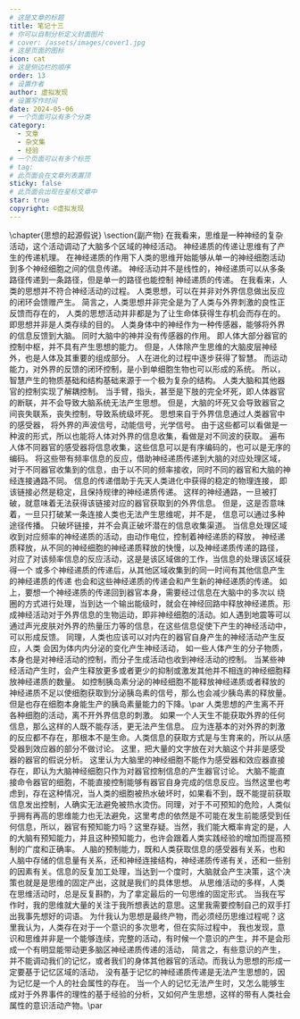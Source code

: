 ```yaml
---
# 这是文章的标题
title: 笔记十三
# 你可以自制分析定义封面图片
# cover: /assets/images/cover1.jpg
# 这是页面的图标
icon: cat
# 这是侧边栏的顺序
order: 13
# 设置作者
author: 虚拟发现
# 设置写作时间
date: 2024-05-06
# 一个页面可以有多个分类
category:
  - 文章
  - 杂文集
  - 经验
# 一个页面可以有多个标签
# tag:
# 此页面会在文章列表置顶
sticky: false
# 此页面会出现在星标文章中
star: true
copyright: ©虚拟发现
---
```

<!-- more -->
\chapter{思想的起源假说}
\section{副产物}
在我看来，思维是一种神经的复杂活动，这个活动调动了大脑多个区域的神经活动。
神经递质的传递让思维有了产生的传递机理。
在神经递质的作用下人类的思维开始能够从单一的神经细胞活动到多个神经细胞之间的信息传递。
神经活动并不是线性的，神经递质可以从多条路径传递到一条路径，但是单一的路径也能控制
神经递质的传递。
在我看来，人类的思想并不符合神经活动的过程。
人类思想，可以在并非对外界信息做出反应的闭环会馈赠产生。
简言之，人类思想并非完全是为了人类与外界刺激的良性正反馈而存在的，
人类的思想活动并非都是为了让生命体获得生存机会而存在的。
即思想并非是人类存续的目的。
人类身体中的神经作为一种传感器，能够将外界的信息反馈到大脑。
同时大脑中的神并没有传感器的作用。
即人体大部分器官的控制中枢，并不具有产生思想的能力。
但是，人体除产生思维的大脑皮层神经外，也是人体及其重要的组成部分。
人在进化的过程中逐步获得了智慧。
而运动能力，对外界的反馈的闭环控制，是小到单细胞生物也可以形成的系统。
所以，智慧产生的物质基础和结构基础来源于一个极为复杂的结构。
人类大脑和其他器官的控制实现了解耦控制。
当手臂，指头，甚至是下肢的完全坏死，即人体器官的断联，并不会导致大脑系统无法产生思想。
但是，大脑的坏死又会导致器官之间丧失联系，丧失控制，导致系统级坏死。
思想来自于外界信息通过人类器官中的感受器，
将外界的声波信号，动能信号，光学信号。
由于这些都可以看做是一种波的形式，所以也能将人体对外界的信息收集，看做是对不同波的获取。
遍布人体不同器官的感受器将信息收集，这些信息可以是有序编码的，也可以是无序的编码。
将这些带有频率信息的反应，借助神经递质传递到大脑的对应处理区域，
对于不同器官收集到的信息，由于以不同的频率接收，同时不同的器官和大脑的神经连接通路不同。
信息的传递借助于先天人类进化中获得的稳定的物理连接，
即该链接必然是稳定，且保持规律的神经递质传递。
这样的神经通路，一旦被打破，就意味着无法获得该链接对应的器官获取到的外界信息。
但是，这是否意味着，一旦只打破某一条连接人类也无法产生思维呢，并不是，
信息可以通过多种途径传播。
只破坏链接，并不会真正破坏潜在的信息收集渠道。
当信息处理区域收到对应频率的神经递质的活动，由动作电位，控制着神经递质的释放，
神经递质释放，从不同的神经细胞的神经递质释放的快慢，以及神经递质传递的路径，
对应了对该频率信息的反应活动，这是是该区域做的工作，当信息的处理该区域获得一个
或多个神经递质的传递后，从其他区域收集到的同一时间有其他信息产生的神经递质的传递
也会和这些神经递质的传递会和产生新的神经递质的传递。
如上，要想一个神经递质的传递回到器官本身，需要经过信息在大脑中的多次以
绕圈的方式进行处理，当到达一个输出能级时，就会在神经回路中释放神经递质。形成神经活动对于外界信息的生物运动，即非神经细胞的活动。如人遇到地震等可以通过声光皮肤对外界的热量压力等的信息，在这些信息促使下产生的神经活动中，可以形成反馈。
同理，人类也应该可以对内在的器官自身产生的神经活动产生反应，人类
会因为体内内分泌的变化产生神经活动，
如一些人体产生的分子物质，本身也是对神经活动的控制，而分子生成活动也收到神经活动的控制。
当某些神经活动产生时，会产生释放更多或者更少的抑制或激发其他并不相连的神经细胞释放神经递质的数量。
如控制胰岛素分泌的神经细胞不能释放神经递质或者释放的神经递质不足以使细胞获取到分泌胰岛素的信号，那么也会减少胰岛素的释放量。但是也存在细胞本身能生产的胰岛素量能力的下降。\par
人类思想的产生离不开各种细胞的活动，离不开外界信息的刺激。
如果一个人天生不能获取外界的任何信息，那么这样的人既不能存活，更无法产生信息。
应为连基本的对外界的刺激的反应都不存在，那根本不是生命。人类信息的获取方式是与生育来的，所以从感受器到效应器的部分不做讨论。
这里，把大量的文字放在对大脑这个并非是感受器的器官的假说分析。
这里认为大脑里的神经细胞不能作为感受器和效应器直接存在，即认为大脑神经细胞只作为对器官控制信息的产生器官讨论。
大脑不能直接命令器官的细胞，不能直接控制能够有器官自身完成的信息反应。当然这里也考虑到，存在这种情况，当人类的细胞被热水破坏时，如果看不到，既不能提前获取信息发出控制，人确实无法避免被热水烫伤。同理，对于不可预知的危险，人类似乎拥有再高的思维能力也无法避免，这里考虑的依然是不可能在发生前能感受到任何信息，所以，器官有预知能力吗？这里存疑。当然，我们能大概率肯定的是，人的大脑有预知能力，并且这种预知能力，也许会跟着人类实践经验的增加而提高预制的广度和正确率。
人脑的预制能力，既和人类获取信息的感受器有关系，也和人脑中存储的信息量有关系，还和神经连接结构，神经递质传递有关，还和一些别的因素有关。信息的反复加工处理，当达到一个度时，大脑就会产生决策，这个决策也就是是思维的固定产出，这就是我们的具体思想。
从思维活动的多样，人类在思维活动时，总是反复斟酌，为了拿定最后的一句思维的固定形式。
当我在写作时，我的思维就大量的关注于我所想表达的意思。这里我需要控制自己的双手打出我事先想好的词语。
为什我认为思想是最终产物，而必须经历思维过程呢？这里我认为，人类存在对于一个意识的多次思考，但在实际过程中，
我也发现，意识和思维并非是一个能够连续，完整的活动，有时候一个意识的产生，并不是会形成一个有明显能带动更多脑区神经递质传递的活动，
简言之，有些意识的产生，并不能调动我们的记忆，或者我们的身体其他器官的活动。而我认为思想的形成一定要基于记忆区域的活动，
没有基于记忆的神经递质传递是无法产生思想的，因为记忆是一个人的社会属性的存在。
当一个人的记忆无法产生时，又怎么能够生成对于外界事件的理性的基于经验的分析，又如何产生思想，这样的带有人类社会属性的意识活动产物。\par




















































































